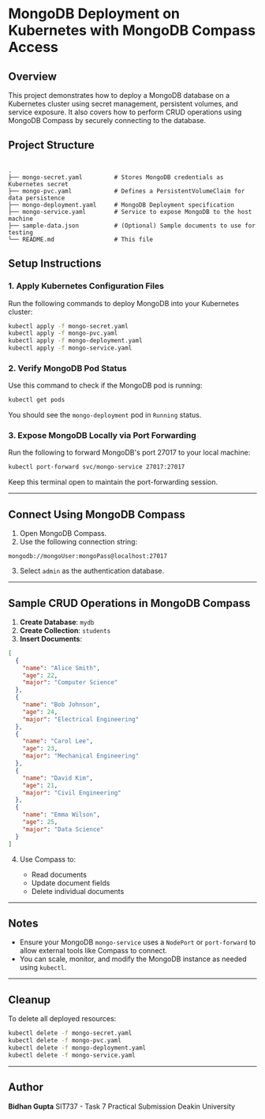 # MongoDB Deployment on Kubernetes with MongoDB Compass Access

## Overview

This project demonstrates how to deploy a MongoDB database on a Kubernetes cluster using secret management, persistent volumes, and service exposure. It also covers how to perform CRUD operations using MongoDB Compass by securely connecting to the database.

## Project Structure

```

.
├── mongo-secret.yaml         # Stores MongoDB credentials as Kubernetes secret
├── mongo-pvc.yaml            # Defines a PersistentVolumeClaim for data persistence
├── mongo-deployment.yaml     # MongoDB Deployment specification
├── mongo-service.yaml        # Service to expose MongoDB to the host machine
├── sample-data.json          # (Optional) Sample documents to use for testing
└── README.md                 # This file

````

## Setup Instructions

### 1. Apply Kubernetes Configuration Files

Run the following commands to deploy MongoDB into your Kubernetes cluster:

```bash
kubectl apply -f mongo-secret.yaml
kubectl apply -f mongo-pvc.yaml
kubectl apply -f mongo-deployment.yaml
kubectl apply -f mongo-service.yaml
````

### 2. Verify MongoDB Pod Status

Use this command to check if the MongoDB pod is running:

```bash
kubectl get pods
```

You should see the `mongo-deployment` pod in `Running` status.

### 3. Expose MongoDB Locally via Port Forwarding

Run the following to forward MongoDB's port 27017 to your local machine:

```bash
kubectl port-forward svc/mongo-service 27017:27017
```

Keep this terminal open to maintain the port-forwarding session.

---

## Connect Using MongoDB Compass

1. Open MongoDB Compass.
2. Use the following connection string:

```
mongodb://mongoUser:mongoPass@localhost:27017
```

3. Select `admin` as the authentication database.

---

## Sample CRUD Operations in MongoDB Compass

1. **Create Database**: `mydb`
2. **Create Collection**: `students`
3. **Insert Documents**:

```json
[
  {
    "name": "Alice Smith",
    "age": 22,
    "major": "Computer Science"
  },
  {
    "name": "Bob Johnson",
    "age": 24,
    "major": "Electrical Engineering"
  },
  {
    "name": "Carol Lee",
    "age": 23,
    "major": "Mechanical Engineering"
  },
  {
    "name": "David Kim",
    "age": 21,
    "major": "Civil Engineering"
  },
  {
    "name": "Emma Wilson",
    "age": 25,
    "major": "Data Science"
  }
]
```

4. Use Compass to:

   * Read documents
   * Update document fields
   * Delete individual documents

---

## Notes

* Ensure your MongoDB `mongo-service` uses a `NodePort` or `port-forward` to allow external tools like Compass to connect.
* You can scale, monitor, and modify the MongoDB instance as needed using `kubectl`.

---

## Cleanup

To delete all deployed resources:

```bash
kubectl delete -f mongo-secret.yaml
kubectl delete -f mongo-pvc.yaml
kubectl delete -f mongo-deployment.yaml
kubectl delete -f mongo-service.yaml
```

---

## Author

**Bidhan Gupta**
SIT737 - Task 7 Practical Submission
Deakin University

